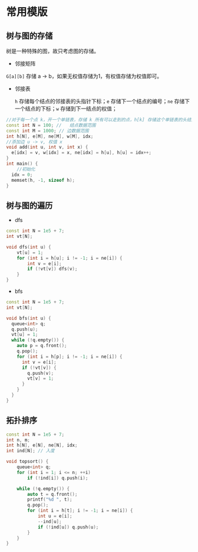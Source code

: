 # 常用模版

## 树与图的存储

树是一种特殊的图，故只考虑图的存储。

- 邻接矩阵

`G[a][b]` 存储 a -> b，如果无权值存储为1，有权值存储为权值即可。

- 邻接表

  `h` 存储每个结点的邻接表的头指针下标；`e` 存储下一个结点的编号；`ne` 存储下一个结点的下标；`w` 存储到下一结点的权值；

```cpp
//对于每一个点 k，开一个单链表，存储 k 所有可以走到的点，h[k] 存储这个单链表的头结点。
const int N = 100; //	结点数据范围
const int M = 1000; // 边数据范围
int h[N], e[M], ne[M], w[M], idx;
//添加边 u -> v, 权值 x
void add(int u, int v, int x) { 
  e[idx] = v, w[idx] = x, ne[idx] = h[u], h[u] = idx++; 
}
int main() {
	//初始化
  idx = 0;
  memset(h, -1, sizeof h);
}
```



## 树与图的遍历

- dfs

```cpp
const int N = 1e5 + 7;
int vt[N];

void dfs(int u) {
    vt[u] = 1;
    for (int i = h[u]; i != -1; i = ne[i]) {
        int v = e[i];
        if (!vt[v]) dfs(v);
    }
}
```

- bfs

```cpp
const int N = 1e5 + 7;
int vt[N];

void bfs(int u) {
  queue<int> q;
  q.push(u);
  vt[u] = 1;
  while (!q.empty()) {
    auto p = q.front();
    q.pop();
    for (int i = h[p]; i != -1; i = ne[i]) {
      int v = e[i];
      if (!vt[v]) {
        q.push(v);
        vt[v] = 1;
      }
    }
  }
}
```

## 拓扑排序

```cpp
const int N = 1e5 + 7;
int n, m;
int h[N], e[N], ne[N], idx;
int ind[N]; // 入度

void topsort() {
    queue<int> q;
    for (int i = 1; i <= n; ++i)
        if (!ind[i]) q.push(i);

    while (!q.empty()) {
        auto t = q.front();
        printf("%d ", t);
        q.pop();
        for (int i = h[t]; i != -1; i = ne[i]) {
            int u = e[i];
            --ind[u];
            if (!ind[u]) q.push(u);
        }
    }
}
```

